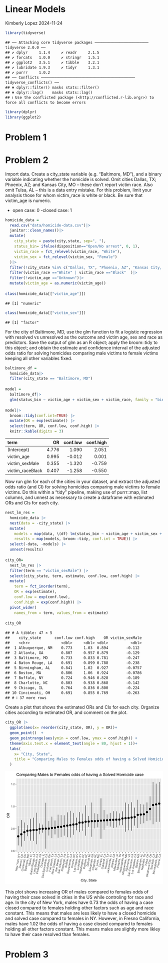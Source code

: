 Linear Models
================
Kimberly Lopez
2024-11-24

``` r
library(tidyverse)
```

    ## ── Attaching core tidyverse packages ──────────────────────── tidyverse 2.0.0 ──
    ## ✔ dplyr     1.1.4     ✔ readr     2.1.5
    ## ✔ forcats   1.0.0     ✔ stringr   1.5.1
    ## ✔ ggplot2   3.5.1     ✔ tibble    3.2.1
    ## ✔ lubridate 1.9.3     ✔ tidyr     1.3.1
    ## ✔ purrr     1.0.2     
    ## ── Conflicts ────────────────────────────────────────── tidyverse_conflicts() ──
    ## ✖ dplyr::filter() masks stats::filter()
    ## ✖ dplyr::lag()    masks stats::lag()
    ## ℹ Use the conflicted package (<http://conflicted.r-lib.org/>) to force all conflicts to become errors

``` r
library(dplyr)
library(ggplot2)
```

# Problem 1

# Problem 2

Import data. Create a city_state variable (e.g. “Baltimore, MD”), and a
binary variable indicating whether the homicide is solved. Omit cities
Dallas, TX; Phoenix, AZ; and Kansas City, MO – these don’t report victim
race. Also omit Tulsa, AL – this is a data entry mistake. For this
problem, limit your analysis those for whom victim_race is white or
black. Be sure that victim_age is numeric.

- open case: 0 -closed case: 1

``` r
homicide_data = 
  read.csv("data/homicide-data.csv")|>
  janitor::clean_names()|>
  mutate(
    city_state = paste(city,state, sep=", "),
    status_bin= ifelse(disposition=="Open/No arrest", 0, 1), 
    victim_race = fct_relevel(victim_race, "White"), 
    victim_sex = fct_relevel(victim_sex, "Female")
  )|>
  filter(!city_state %in% c("Dallas, TX", "Phoenix, AZ", "Kansas City, MO", "Tulsa, AL"))|>
  filter(victim_race =="White" | victim_race =="Black"  )|>
  filter(!victim_age =="Unknown")|>
  mutate(victim_age = as.numeric(victim_age))

class(homicide_data[["victim_age"]])
```

    ## [1] "numeric"

``` r
class(homicide_data[["victim_sex"]])
```

    ## [1] "factor"

For the city of Baltimore, MD, use the glm function to fit a logistic
regression with resolved vs unresolved as the outcome and victim age,
sex and race as predictors. Save the output of glm as an R object; apply
the broom::tidy to this object; and obtain the estimate and confidence
interval of the adjusted odds ratio for solving homicides comparing male
victims to female victims keeping all other variables fixed.

``` r
baltimore_df = 
  homicide_data|>
  filter(city_state == "Baltimore, MD")

model = 
  baltimore_df|>
  glm(status_bin ~ victim_age + victim_sex + victim_race, family = "binomial", data=_)

model|> 
  broom::tidy(conf.int=TRUE) |> 
  mutate(OR = exp(estimate)) |>
  select(term, OR, conf.low, conf.high) |> 
  knitr::kable(digits = 3)
```

| term             |    OR | conf.low | conf.high |
|:-----------------|------:|---------:|----------:|
| (Intercept)      | 4.776 |    1.090 |     2.051 |
| victim_age       | 0.995 |   -0.012 |     0.001 |
| victim_sexMale   | 0.355 |   -1.320 |    -0.759 |
| victim_raceBlack | 0.407 |   -1.258 |    -0.550 |

Now run glm for each of the cities in your dataset, and extract the
adjusted odds ratio (and CI) for solving homicides comparing male
victims to female victims. Do this within a “tidy” pipeline, making use
of purrr::map, list columns, and unnest as necessary to create a
dataframe with estimated ORs and CIs for each city.

``` r
nest_lm_res =
  homicide_data |> 
  nest(data = -city_state) |> 
  mutate(
    models = map(data, \(df) lm(status_bin ~ victim_age + victim_sex + victim_race, data = df)),
    results = map(models, broom::tidy, conf.int = TRUE)) |> 
  select(-data, -models) |> 
  unnest(results)

city_OR= 
  nest_lm_res |> 
  filter(term == "victim_sexMale") |> 
  select(city_state, term, estimate, conf.low, conf.high) |> 
  mutate(
    term = fct_inorder(term),
    OR = exp(estimate), 
    conf.low = exp(conf.low),
    conf.high = exp(conf.high)) |> 
  pivot_wider(
    names_from = term, values_from = estimate)

city_OR
```

    ## # A tibble: 47 × 5
    ##    city_state      conf.low conf.high    OR victim_sexMale
    ##    <chr>              <dbl>     <dbl> <dbl>          <dbl>
    ##  1 Albuquerque, NM    0.773     1.03  0.894        -0.112 
    ##  2 Atlanta, GA        0.807     0.957 0.879        -0.129 
    ##  3 Baltimore, MD      0.733     0.833 0.781        -0.247 
    ##  4 Baton Rouge, LA    0.691     0.899 0.788        -0.238 
    ##  5 Birmingham, AL     0.841     1.02  0.927        -0.0757
    ##  6 Boston, MA         0.806     1.06  0.924        -0.0786
    ##  7 Buffalo, NY        0.724     0.946 0.828        -0.189 
    ##  8 Charlotte, NC      0.803     0.938 0.868        -0.142 
    ##  9 Chicago, IL        0.764     0.836 0.800        -0.224 
    ## 10 Cincinnati, OH     0.691     0.855 0.769        -0.263 
    ## # ℹ 37 more rows

Create a plot that shows the estimated ORs and CIs for each city.
Organize cities according to estimated OR, and comment on the plot.

``` r
city_OR |> 
  ggplot(aes(x= reorder(city_state, OR), y = OR))+
  geom_point()  + 
  geom_pointrange(aes(ymin = conf.low, ymax = conf.high)) + 
  theme(axis.text.x = element_text(angle = 80, hjust = 1))+ 
  labs(
    x= "City, State", 
    title = "Comparing Males to Females odds of having a Solved Homicide case"
  )
```

![](linear_models_files/figure-gfm/unnamed-chunk-5-1.png)<!-- -->

This plot shows increasing OR of males compared to females odds of
having their case solved in cities in the US while controling for race
and age. In the city of New York, males have 0.73 the odds of having a
case closed compared to females holding other factors such as age and
race constant. This means that males are less likely to have a closed
homicide and solved case compared to females in NY. However, in Fresno
California, males have 1.02 the odds of having a case closed compared to
females holding all other factors constant. This means males are
slightly more likley to have their case resolved than females.

# Problem 3
